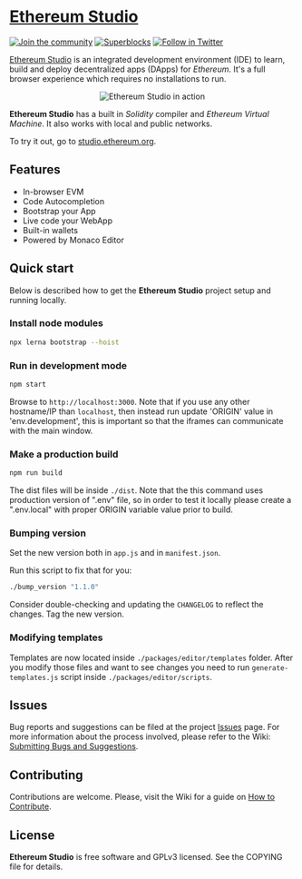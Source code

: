 # [Ethereum Studio](https://superblocks.com/ethereum-studio)

[![Join the community](https://img.shields.io/badge/chat-on%20discord-7289da.svg?logo=discord)](https://discord.gg/6Cgg2Dw) [![Superblocks](https://superblocks.com/d/superblocks/projects/ethereum-studio.svg?branch=master)](https://superblocks.com/d/superblocks/projects/ethereum-studio) [![Follow in Twitter](https://img.shields.io/twitter/follow/getSuperblocks.svg?style=social&logo=twitter)](https://twitter.com/intent/follow?screen_name=GetSuperblocks)

[Ethereum Studio](https://superblocks.com/ethereum-studio) is an integrated development environment (IDE) to learn, build and deploy decentralized apps (DApps) for _Ethereum_. It's a full browser experience which requires no installations to run.

<p align="center">
  <img alt="Ethereum Studio in action" src="https://user-images.githubusercontent.com/7814134/78335917-d0f8e600-758e-11ea-91e1-2433eaaef6f4.png">
</p>


**Ethereum Studio** has a built in _Solidity_ compiler and _Ethereum Virtual Machine_. It also works with local and public networks.

To try it out, go to [studio.ethereum.org](https://studio.ethereum.org).

## Features
* In-browser EVM
* Code Autocompletion
* Bootstrap your App
* Live code your WebApp
* Built-in wallets
* Powered by Monaco Editor


## Quick start
Below is described how to get the **Ethereum Studio** project setup and running locally.

### Install node modules
```sh
npx lerna bootstrap --hoist
```

### Run in development mode
```sh
npm start
```

Browse to `http://localhost:3000`. Note that if you use any other hostname/IP than `localhost`, then instead run update 'ORIGIN' value in 'env.development', this is important so that the iframes can communicate with the main window.

### Make a production build
```sh
npm run build
```

The dist files will be inside `./dist`. Note that the this command uses production version of ".env" file, so in order to test it locally please create a ".env.local" with proper ORIGIN variable value prior to build.

### Bumping version
Set the new version both in `app.js` and in `manifest.json`.

Run this script to fix that for you:

```sh
./bump_version "1.1.0"
```

Consider double-checking and updating the `CHANGELOG` to reflect the changes. Tag the new version.

### Modifying templates
Templates are now located inside `./packages/editor/templates` folder. After you modify those files and want to see changes you need to run `generate-templates.js` script inside `./packages/editor/scripts`.

## Issues
Bug reports and suggestions can be filed at the project [Issues](https://github.com/SuperblocksHQ/ethereum-studio/issues) page.
For more information about the process involved, please refer to the Wiki: [Submitting Bugs and Suggestions](https://github.com/SuperblocksHQ/ethereum-studio/wiki/Submitting-Bugs-and-Suggestions).

## Contributing
Contributions are welcome. Please, visit the Wiki for a guide on [How to Contribute](https://github.com/SuperblocksHQ/ethereum-studio/wiki/How-to-Contribute).

## License
**Ethereum Studio** is free software and GPLv3 licensed. See the COPYING file for details.

